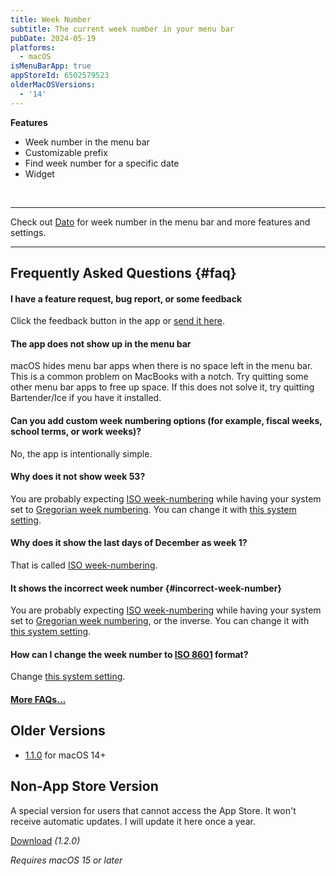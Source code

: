 ```yaml
---
title: Week Number
subtitle: The current week number in your menu bar
pubDate: 2024-05-19
platforms:
  - macOS
isMenuBarApp: true
appStoreId: 6502579523
olderMacOSVersions:
  - '14'
---
```


**Features**

- Week number in the menu bar
- Customizable prefix
- Find week number for a specific date
- Widget

<br>

---

Check out [Dato](/dato) for week number in the menu bar and more features and settings.

---

## Frequently Asked Questions {#faq}

#### I have a feature request, bug report, or some feedback

Click the feedback button in the app or [send it here](https://sindresorhus.com/feedback?product=Week%20Number&referrer=Website-FAQ).

#### The app does not show up in the menu bar

macOS hides menu bar apps when there is no space left in the menu bar. This is a common problem on MacBooks with a notch. Try quitting some other menu bar apps to free up space. If this does not solve it, try quitting Bartender/Ice if you have it installed.

#### Can you add custom week numbering options (for example, fiscal weeks, school terms, or work weeks)?

No, the app is intentionally simple.

#### Why does it not show week 53?

You are probably expecting [ISO week-numbering](https://en.wikipedia.org/wiki/ISO_week_date) while having your system set to [Gregorian week numbering](https://en.wikipedia.org/wiki/ISO_week_date#Relation_with_the_Gregorian_calendar). You can change it with [this system setting](https://apple.stackexchange.com/questions/191445/standard-iso-8601-week-number-in-calendar-app/209340#209340).

#### Why does it show the last days of December as week 1?

That is called [ISO week-numbering](https://en.wikipedia.org/wiki/ISO_week_date).

#### It shows the incorrect week number {#incorrect-week-number}

You are probably expecting [ISO week-numbering](https://en.wikipedia.org/wiki/ISO_week_date) while having your system set to [Gregorian week numbering](https://en.wikipedia.org/wiki/ISO_week_date#Relation_with_the_Gregorian_calendar), or the inverse. You can change it with [this system setting](https://apple.stackexchange.com/questions/191445/standard-iso-8601-week-number-in-calendar-app/209340#209340).

#### How can I change the week number to [ISO 8601](https://en.wikipedia.org/wiki/ISO_week_date) format?

Change [this system setting](https://apple.stackexchange.com/questions/191445/standard-iso-8601-week-number-in-calendar-app/209340#209340).

#### [More FAQs…](/apps/faq)

## Older Versions

- [1.1.0](https://github.com/user-attachments/files/18203839/Week.Number.1.1.0.zip) for macOS 14+

## Non-App Store Version

A special version for users that cannot access the App Store. It won't receive automatic updates. I will update it here once a year.

[Download](https://www.dropbox.com/scl/fi/l2yr5m6il2wqjnftl6uoi/Week-Number-1.2.0-1734647649.zip?rlkey=ehuk5cftyrumqsrxwi6d8am94&raw=1) *(1.2.0)*

*Requires macOS 15 or later*
